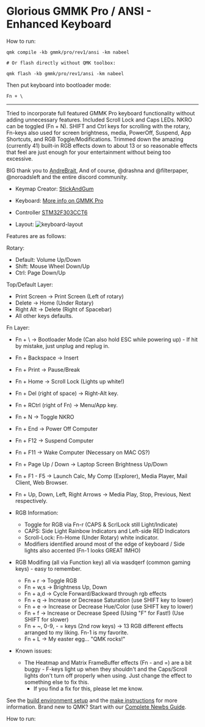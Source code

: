# Glorious GMMK Pro / ANSI - Enhanced Keyboard



How to run:


```
qmk compile -kb gmmk/pro/rev1/ansi -km nabeel

# Or flash directly without QMK toolbox:

qmk flash -kb gmmk/pro/rev1/ansi -km nabeel
```

Then put keyboard into bootloader mode:

```
Fn + \
```

---


Tried to incorporate full featured GMMK Pro keyboard functionality without adding unnecessary features. Included Scroll Lock and Caps LEDs. NKRO can be toggled (Fn + N).
SHIFT and Ctrl keys for scrolling with the rotary, Fn-keys also used for screen brightness, media, PowerOff, Suspend, App Shortcuts, and RGB Toggle/Modifications. Trimmed down the amazing (currently 41) built-in RGB effects down to about 13 or so reasonable effects that feel are just enough for your entertainment without being too excessive.

BIG thank you to [AndreBrait](https://github.com/andrebrait), And of course, @drashna and @filterpaper, @noroadsleft and the entire discord community.

* Keymap Creator: [StickAndGum](https://github.com/StickAndGum)
* Keyboard: [More info on GMMK Pro](https://www.pcgamingrace.com/products/glorious-gmmk-pro-75-barebone-black)
* Controller [STM32F303CCT6](https://www.st.com/en/microcontrollers-microprocessors/stm32f303.html)

* Layout:
  ![keyboard-layout](https://user-images.githubusercontent.com/22257588/130371838-875ba65b-88ea-4f81-a44a-bb24194c4989.png)

Features are as follows:

Rotary:
  - Default:  Volume Up/Down
  - Shift:    Mouse Wheel Down/Up
  - Ctrl:     Page Down/Up

Top/Default Layer:
  - Print Screen -> Print Screen (Left of rotary)
  - Delete -> Home (Under Rotary)
  - Right Alt -> Delete (Right of Spacebar)
  - All other keys defaults.

Fn Layer:
  - Fn + \ -> Bootloader Mode (Can also hold ESC while powering up) - If hit by mistake, just unplug and replug in.
  - Fn + Backspace -> Insert
  - Fn + Print  -> Pause/Break
  - Fn + Home -> Scroll Lock (Lights up white!)
  - Fn + Del (right of space) -> Right-Alt key.
  - Fn + RCtrl (right of Fn) -> Menu/App key.
  - Fn + N -> Toggle NKRO
  - Fn + End -> Power Off Computer
  - Fn + F12 -> Suspend Computer
  - Fn + F11 -> Wake Computer (Necessary on MAC OS?)
  - Fn + Page Up / Down -> Laptop Screen Brightness Up/Down
  - Fn + F1 - F5 -> Launch Calc, My Comp (Explorer), Media Player, Mail Client, Web Browser.
  - Fn + Up, Down, Left, Right Arrows -> Media Play, Stop, Previous, Next respectively.

- RGB Information:
  - Toggle for RGB via Fn-r (CAPS & ScrlLock still Light/Indicate)
  - CAPS: Side Light Rainbow Indicators and Left-side RED Indicators
  - Scroll-Lock: Fn-Home (Under Rotary) white indicator.
  - Modifiers identified around most of the edge of keyboard / Side lights also accented (Fn-1 looks GREAT IMHO)

- RGB Modifing (all via Function key) all via wasdqerf (common gaming keys) - easy to remember.
  - Fn + r -> Toggle RGB
  - Fn + w,s -> Brightness Up, Down
  - Fn + a,d -> Cycle Forward/Backward through rgb effects
  - Fn + q   -> Increase or Decrease Saturation (use SHIFT key to lower)
  - Fn + e   -> Increase or Decrease Hue/Color (use SHIFT key to lower)
  - Fn + f   -> Increase or Decrease Speed (Using "F" for Fast!) (Use SHIFT for slower)
  - Fn + ~, 0-9, - = keys (2nd row keys) -> 13 RGB different effects arranged to my liking. Fn-1 is my favorite.
  - Fn + L -> My easter egg... "QMK rocks!"

- Known issues:
  - The Heatmap and Matrix FrameBuffer effects (Fn - and =) are a bit buggy - F-keys light up when they shouldn't and the Caps/Scroll lights don't turn off properly when using. Just change the effect to something else to fix this.
    - If you find a fix for this, please let me know.

See the [build environment setup](https://docs.qmk.fm/#/getting_started_build_tools) and the [make instructions](https://docs.qmk.fm/#/getting_started_make_guide) for more information. Brand new to QMK? Start with our [Complete Newbs Guide](https://docs.qmk.fm/#/newbs).


How to run:






